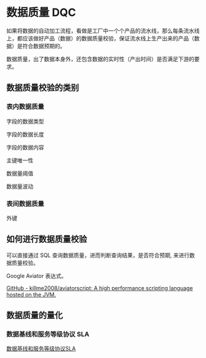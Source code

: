 # 数据质量 DQC

如果将数据的自动加工流程，看做是工厂中一个个产品的流水线，那么每条流水线上，都应该做好产品（数据）的数据质量校验，保证流水线上生产出来的产品（数据）是符合数据预期的。

数据质量，出了数据本身外，还包含数据的实时性（产出时间）是否满足下游的要求。

## 数据质量校验的类别

### 表内数据质量

字段的数据类型

字段的数据长度

字段的数据内容

主键唯一性

数据量阈值

数据量波动

### 表间数据质量

外键

## 如何进行数据质量校验

可以直接通过 SQL 查询数据质量，进而判断查询结果，是否符合预期, 来进行数据质量校验。

Google Aviator 表达式。

[GitHub - killme2008/aviatorscript: A high performance scripting language hosted on the JVM.](https://github.com/killme2008/aviatorscript)

## 数据质量的量化

### 数据基线和服务等级协议 SLA

[数据基线和服务等级协议SLA](work/methodology/Data-Engineering/Data-Development/Data-Quality/数据基线和服务等级协议SLA.md)